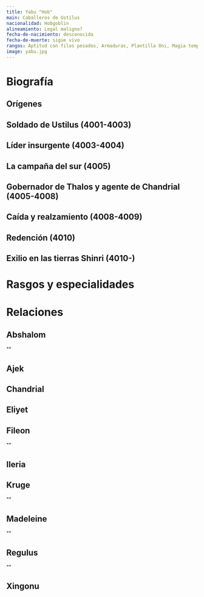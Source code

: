```yaml
---
title: Yabu "Hob"
main: Caballeros de Ustilus
nacionalidad: Hobgoblin
alineamiento: Legal maligno?
fecha-de-nacimiento: desconocida
fecha-de-muerte: sigue vivo
rangos: Aptitud con filos pesados, Armaduras, Plantilla Oni, Magia temporal
image: yabu.jpg
---
```




# Biografía

## Orígenes



## Soldado de Ustilus (4001-4003)



## Líder insurgente (4003-4004)



## La campaña del sur (4005)



## Gobernador de Thalos y agente de Chandrial (4005-4008)



## Caída y realzamiento (4008-4009)



## Redención (4010)



## Exilio en las tierras Shinri (4010-)



# Rasgos y especialidades



# Relaciones

## Abshalom

""

## Ajek



## Chandrial



## Eliyet



## Fileon

""

## Ileria



## Kruge

""

## Madeleine

""

## Regulus

""

## Xingonu
